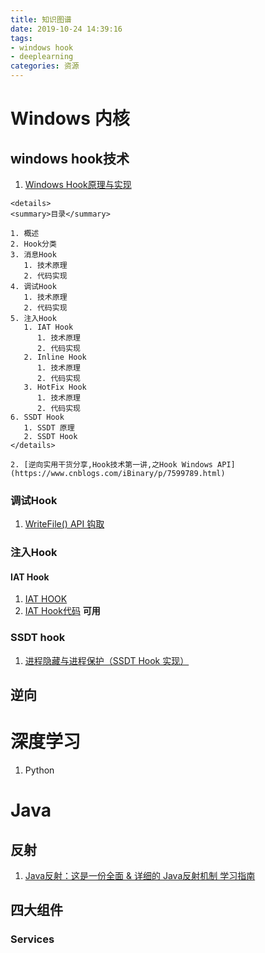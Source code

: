 ```yaml
---
title: 知识图谱
date: 2019-10-24 14:39:16
tags:
- windows hook
- deeplearning
categories: 资源
---
```


# Windows 内核 
## windows hook技术
   1. [Windows Hook原理与实现](https://blog.csdn.net/m0_37552052/article/details/81453591)

    <details>
    <summary>目录</summary>

    1. 概述
    2. Hook分类
    3. 消息Hook
       1. 技术原理
       2. 代码实现
    4. 调试Hook
       1. 技术原理
       2. 代码实现
    5. 注入Hook
       1. IAT Hook
          1. 技术原理
          2. 代码实现
       2. Inline Hook
          1. 技术原理
          2. 代码实现
       3. HotFix Hook
          1. 技术原理
          2. 代码实现
    6. SSDT Hook
       1. SSDT 原理
       2. SSDT Hook
    </details>

   <!-- more -->

    2. [逆向实用干货分享,Hook技术第一讲,之Hook Windows API](https://www.cnblogs.com/iBinary/p/7599789.html)
### 调试Hook
  1. [WriteFile() API 钩取](http://www.debugger.wiki/article/html/1562766391473970)

### 注入Hook
   #### IAT Hook
  1. [IAT HOOK](https://blog.csdn.net/enjoy5512/article/details/51570116)
  2. [IAT Hook代码](https://github.com/whu-enjoy/IATHook) **可用**

### SSDT hook
  1. [进程隐藏与进程保护（SSDT Hook 实现）](https://www.cnblogs.com/BoyXiao/archive/2011/09/03/2164574.html)
   
## 逆向

# 深度学习
1. Python


# Java

## 反射
1. [Java反射：这是一份全面 & 详细的 Java反射机制 学习指南](https://www.jianshu.com/p/356e1d7a9d11)

## 四大组件

### Services
